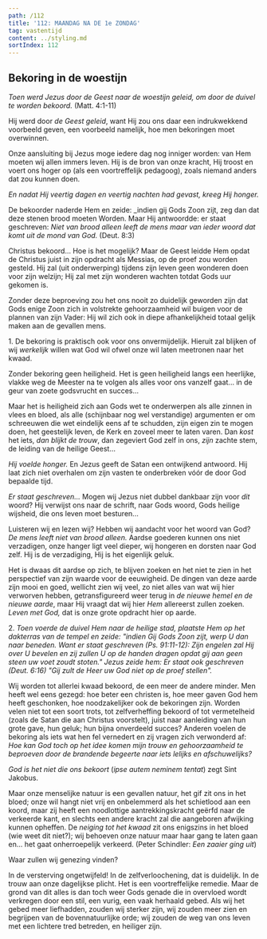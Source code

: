 ```yaml
---
path: /112
title: '112: MAANDAG NA DE 1e ZONDAG'
tag: vastentijd
content: ../styling.md
sortIndex: 112
---
```


## Bekoring in de woestijn

_Toen werd Jezus door de Geest naar de woestijn geleid, om door de duivel te worden bekoord._ (Matt. 4:1-11)

Hij werd door _de Geest geleid_, want Hij zou ons daar een indrukwekkend voorbeeld geven, een voorbeeld namelijk, hoe men bekoringen moet overwinnen.

Onze aansluiting bij Jezus moge iedere dag nog inniger worden: van Hem moeten wij allen immers leven. Hij is de bron van onze kracht, Hij troost en voert ons hoger op (als een voortreffelijk pedagoog), zoals niemand anders dat zou kunnen doen.

_En nadat Hij veertig dagen en veertig nachten had gevast, kreeg Hij honger._

De bekoorder naderde Hem en zeide: _indien gij Gods Zoon zijt, zeg dan dat deze stenen brood moeten Worden. Maar Hij antwoordde: er staat geschreven: _Niet van brood alleen leeft de mens maar van ieder woord dat komt uit de mond van God._ (Deut. 8:3)

Christus bekoord... Hoe is het mogelijk? Maar de Geest leidde Hem opdat de Christus juist in zijn opdracht als Messias, op de proef zou worden gesteld. Hij zal (uit onderwerping) tijdens zijn leven geen wonderen doen voor zijn welzijn; Hij zal met zijn wonderen wachten totdat Gods uur gekomen is.

Zonder deze beproeving zou het ons nooit zo duidelijk geworden zijn dat Gods enige Zoon zich in volstrekte gehoorzaamheid wil buigen voor de plannen van zijn Vader: Hij wil zich ook in diepe afhankelijkheid totaal gelijk maken aan de gevallen mens.

1\. De bekoring is praktisch ook voor ons onvermijdelijk. Hieruit zal blijken of wij _werkelijk_ willen wat God wil ofwel onze wil laten meetronen naar het kwaad.

Zonder bekoring geen heiligheid. Het is geen heiligheid langs een heerlijke, vlakke weg de Meester na te volgen als alles voor ons vanzelf gaat... in de geur van zoete godsvrucht en succes...

Maar het is heiligheid zich aan Gods wet te onderwerpen als alle zinnen in vlees en bloed, als alle (schijnbaar nog wel verstandige) argumenten er om schreeuwen die wet eindelijk eens af te schudden, zijn eigen zin te mogen doen, het geestelijk leven, de Kerk en zoveel meer te laten varen. Dan _kost_ het iets, _dan blijkt de trouw_, dan zegeviert God zelf in ons, _zijn_ zachte stem, de leiding van de heilige Geest...

_Hij voelde honger._ En Jezus geeft de Satan een ontwijkend antwoord. Hij laat zich niet overhalen om zijn vasten te onderbreken vóór de door God bepaalde tijd.

_Er staat geschreven..._ Mogen wij Jezus niet dubbel dankbaar zijn voor _dit_ woord? Hij verwijst ons naar de schrift, naar Gods woord, Gods heilige wijsheid, die ons leven moet besturen...

Luisteren wij en lezen wij? Hebben wij aandacht voor het woord van God? _De mens leeft niet van brood alleen._ Aardse goederen kunnen ons niet verzadigen, onze hanger ligt veel dieper, wij hongeren en dorsten naar God zelf. Hij is de verzadiging, Hij is het eigenlijk geluk.

Het is dwaas dit aardse op zich, te blijven zoeken en het niet te zien in het perspectief van zijn waarde voor de eeuwigheid. De dingen van deze aarde zijn mooi en goed, wellicht zien wij veel, zo niet alles van wat wij hier verworven hebben, getransfigureerd weer terug in _de nieuwe hemel en de nieuwe aarde_, maar Hij vraagt dat wij hier _Hem_ allereerst zullen zoeken. _Leven met God,_ dat is onze grote opdracht hier op aarde.

2\. _Toen voerde de duivel Hem naar de heilige stad, plaatste Hem op het dakterras van de tempel en zeide: "indien Gij Gods Zoon zijt, werp U dan naar beneden. Want er staat geschreven (Ps. 91:11-12): Zijn engelen zal Hij over U bevelen en zij zullen U op de handen dragen opdat gij aan geen steen uw voet zoudt stoten." Jezus zeide hem: Er staat ook geschreven (Deut. 6:16) "Gij zult de Heer uw God niet op de proef stellen"._

Wij worden tot allerlei kwaad bekoord, de een meer de andere minder. Men heeft wel eens gezegd: hoe beter een christen is, hoe meer gaven God hem heeft geschonken, hoe noodzakelijker ook de bekoringen zijn. Worden velen niet tot een soort trots, tot zelfverheffing bekoord of tot vermetelheid (zoals de Satan die aan Christus voorstelt), juist naar aanleiding van hun grote gave, hun geluk; hun bijna onverdeeld succes? Anderen voelen de bekoring als iets wat hen fel vernedert en zij vragen zich verwonderd af: _Hoe kan God toch op het idee komen mijn trouw en gehoorzaamheid te beproeven door de brandende begeerte naar iets lelijks en afschuwelijks?_

_God is het niet die ons bekoort_ (_ipse autem neminem tentat_) zegt Sint Jakobus.

Maar onze menselijke natuur is een gevallen natuur, het gif zit ons in het bloed; onze wil hangt niet vrij en onbelemmerd als het schietlood aan een koord, maar zij heeft een noodlottige aantrekkingskracht geërfd naar de verkeerde kant, en slechts een andere kracht zal die aangeboren afwijking kunnen opheffen. De _neiging tot het kwaad_ zit ons enigszins in het bloed (wie weet dit niet?); wij behoeven onze natuur maar haar gang te laten gaan en... het gaat onherroepelijk verkeerd. (Peter Schindler: _Een zaaier ging uit_)

Waar zullen wij genezing vinden?

In de versterving ongetwijfeld! In de zelfverloochening, dat is duidelijk. In de trouw aan onze dagelijkse plicht. Het is een voortreffelijke remedie. Maar de grond van dit alles is dan toch weer Gods genade die in overvloed wordt verkregen door een stil, een vurig, een vaak herhaald gebed. Als wij het gebed meer liefhadden, zouden wij sterker zijn, wij zouden meer zien en begrijpen van de bovennatuurlijke orde; wij zouden de weg
van ons leven met een lichtere tred betreden, en heiliger zijn.
